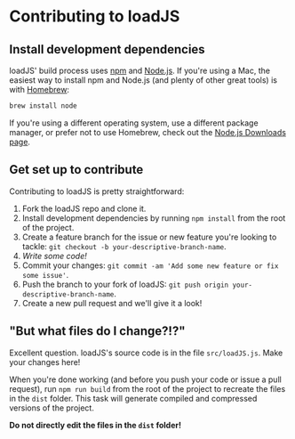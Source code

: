 # Contributing to loadJS

## Install development dependencies

loadJS' build process uses [npm](https://www.npmjs.com/) and [Node.js](http://nodejs.org/). If you're using a Mac, the easiest way to install npm and Node.js (and plenty of other great tools) is with [Homebrew](http://brew.sh/):

```sh
brew install node
```

If you're using a different operating system, use a different package manager, or prefer not to use Homebrew, check out the [Node.js Downloads page](http://nodejs.org/download/).

## Get set up to contribute

Contributing to loadJS is pretty straightforward:

1. Fork the loadJS repo and clone it.
1. Install development dependencies by running `npm install` from the root of the project.
1. Create a feature branch for the issue or new feature you're looking to tackle: `git checkout -b your-descriptive-branch-name`.
1. _Write some code!_
1. Commit your changes: `git commit -am 'Add some new feature or fix some issue'`.
1. Push the branch to your fork of loadJS: `git push origin your-descriptive-branch-name`.
1. Create a new pull request and we'll give it a look!

## "But what files do I change?!?"

Excellent question. loadJS's source code is in the file `src/loadJS.js`. Make your changes here!

When you're done working (and before you push your code or issue a pull request), run `npm run build` from the root of the project to recreate the files in the `dist` folder. This task will generate compiled and compressed versions of the project.

**Do not directly edit the files in the `dist` folder!**
